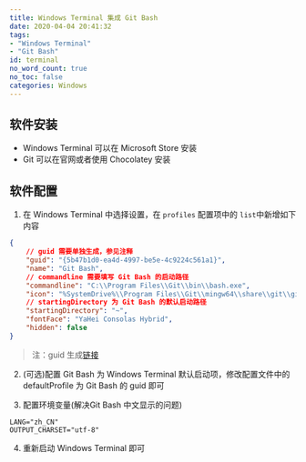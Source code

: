 ```yaml
---
title: Windows Terminal 集成 Git Bash
date: 2020-04-04 20:41:32
tags:
- "Windows Terminal"
- "Git Bash"
id: terminal
no_word_count: true
no_toc: false
categories: Windows
---
```


## 软件安装

- Windows Terminal 可以在 Microsoft Store 安装
- Git 可以在官网或者使用 Chocolatey 安装

## 软件配置

1. 在 Windows Terminal 中选择设置，在 `profiles` 配置项中的 `list`中新增如下内容
```json
{
    // guid 需要单独生成，参见注释
    "guid": "{5b47b1d0-ea4d-4997-be5e-4c9224c561a1}",
    "name": "Git Bash",
    // commandline 需要填写 Git Bash 的启动路径
    "commandline": "C:\\Program Files\\Git\\bin\\bash.exe",
    "icon": "%SystemDrive%\\Program Files\\Git\\mingw64\\share\\git\\git-for-windows.ico",
    // startingDirectory 为 Git Bash 的默认启动路径
    "startingDirectory": "~",
    "fontFace": "YaHei Consolas Hybrid",
    "hidden": false
}
```

> 注：guid 生成[链接](http://www.ofmonkey.com/transfer/guid)

2. (可选)配置 Git Bash 为 Windows Terminal 默认启动项，修改配置文件中的 defaultProfile 为 Git Bash 的 guid 即可

3. 配置环境变量(解决Git Bash 中文显示的问题)

```text
LANG="zh_CN"
OUTPUT_CHARSET="utf-8"
```

4. 重新启动 Windows Terminal 即可
